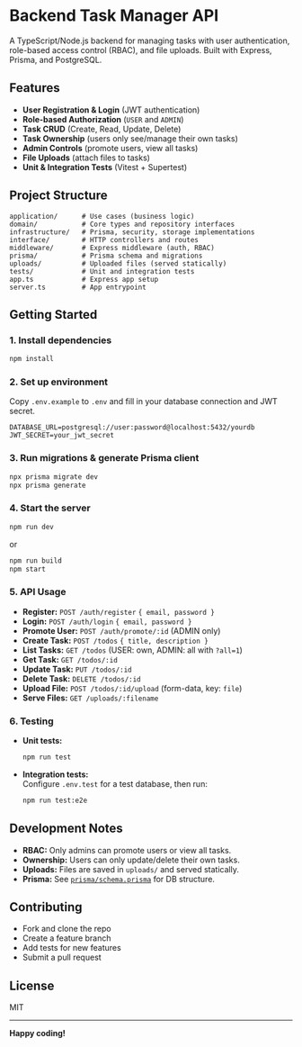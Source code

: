 # Backend Task Manager API

A TypeScript/Node.js backend for managing tasks with user authentication, role-based access control (RBAC), and file uploads. Built with Express, Prisma, and PostgreSQL.

## Features

- **User Registration & Login** (JWT authentication)
- **Role-based Authorization** (`USER` and `ADMIN`)
- **Task CRUD** (Create, Read, Update, Delete)
- **Task Ownership** (users only see/manage their own tasks)
- **Admin Controls** (promote users, view all tasks)
- **File Uploads** (attach files to tasks)
- **Unit & Integration Tests** (Vitest + Supertest)

## Project Structure

```
application/      # Use cases (business logic)
domain/           # Core types and repository interfaces
infrastructure/   # Prisma, security, storage implementations
interface/        # HTTP controllers and routes
middleware/       # Express middleware (auth, RBAC)
prisma/           # Prisma schema and migrations
uploads/          # Uploaded files (served statically)
tests/            # Unit and integration tests
app.ts            # Express app setup
server.ts         # App entrypoint
```

## Getting Started

### 1. Install dependencies

```sh
npm install
```

### 2. Set up environment

Copy `.env.example` to `.env` and fill in your database connection and JWT secret.

```
DATABASE_URL=postgresql://user:password@localhost:5432/yourdb
JWT_SECRET=your_jwt_secret
```

### 3. Run migrations & generate Prisma client

```sh
npx prisma migrate dev
npx prisma generate
```

### 4. Start the server

```sh
npm run dev
```
or
```sh
npm run build
npm start
```

### 5. API Usage

- **Register:** `POST /auth/register` `{ email, password }`
- **Login:** `POST /auth/login` `{ email, password }`
- **Promote User:** `POST /auth/promote/:id` (ADMIN only)
- **Create Task:** `POST /todos` `{ title, description }`
- **List Tasks:** `GET /todos` (USER: own, ADMIN: all with `?all=1`)
- **Get Task:** `GET /todos/:id`
- **Update Task:** `PUT /todos/:id`
- **Delete Task:** `DELETE /todos/:id`
- **Upload File:** `POST /todos/:id/upload` (form-data, key: `file`)
- **Serve Files:** `GET /uploads/:filename`

### 6. Testing

- **Unit tests:**  
  ```sh
  npm run test
  ```
- **Integration tests:**  
  Configure `.env.test` for a test database, then run:
  ```sh
  npm run test:e2e
  ```

## Development Notes

- **RBAC:** Only admins can promote users or view all tasks.
- **Ownership:** Users can only update/delete their own tasks.
- **Uploads:** Files are saved in `uploads/` and served statically.
- **Prisma:** See [`prisma/schema.prisma`](prisma/schema.prisma) for DB structure.

## Contributing

- Fork and clone the repo
- Create a feature branch
- Add tests for new features
- Submit a pull request

## License

MIT

---

**Happy coding!**